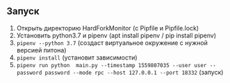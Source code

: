 ## Запуск
1. Открыть директорию HardForkMonitor (с Pipfile и Pipfile.lock)
2. Установить python3.7 и pipenv (apt install pipenv / pip install pipenv)
3. `pipenv --python 3.7` (создаст виртуальное окружение с нужной версией питона)
4. `pipenv install` (установит зависимости)
5. `pipenv run python  main.py --timestamp 1559807035 --user user --password password --mode rpc --host 127.0.0.1 --port 18332` (запуск)